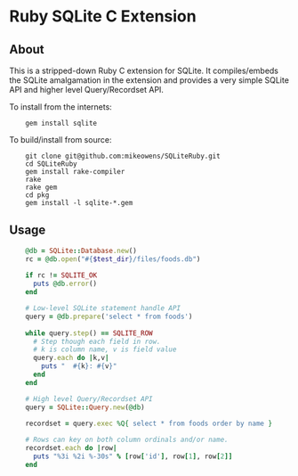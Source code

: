 # Ruby SQLite C Extension

## About

This is a stripped-down Ruby C extension for SQLite. It compiles/embeds the
SQLite amalgamation in the extension and provides a very simple SQLite API and
higher level Query/Recordset API.

To install from the internets:

```
    gem install sqlite
```

To build/install from source:

```
    git clone git@github.com:mikeowens/SQLiteRuby.git
    cd SQLiteRuby
    gem install rake-compiler
    rake
    rake gem
    cd pkg
    gem install -l sqlite-*.gem
```

## Usage

```ruby
    @db = SQLite::Database.new()
    rc = @db.open("#{$test_dir}/files/foods.db")
    
    if rc != SQLITE_OK
      puts @db.error()
    end    

    # Low-level SQLite statement handle API
    query = @db.prepare('select * from foods')
    
    while query.step() == SQLITE_ROW
      # Step though each field in row.
      # k is column name, v is field value
      query.each do |k,v|
        puts "  #{k}: #{v}"
      end    
    end

    # High level Query/Recordset API
    query = SQLite::Query.new(@db)

    recordset = query.exec %Q{ select * from foods order by name }
    
    # Rows can key on both column ordinals and/or name.
    recordset.each do |row|
      puts "%3i %2i %-30s" % [row['id'], row[1], row[2]]
    end
```
